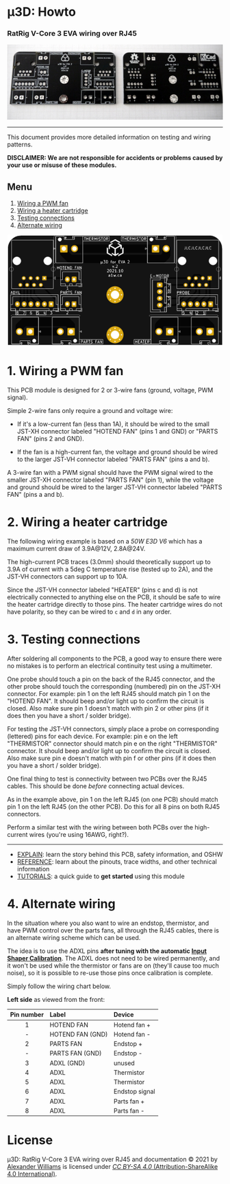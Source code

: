 # μ3D: Howto

### RatRig V-Core 3 EVA wiring over RJ45

![PCB front back](pcb-front-back.png)

---

This document provides more detailed information on testing and wiring patterns.

**DISCLAIMER: We are not responsible for accidents or problems caused by your use or misuse of these modules.**

## Menu

  1. [Wiring a PWM fan](#1-wiring-a-pwm-fan)
  2. [Wiring a heater cartridge](#2-wiring-a-heater-cartridge)
  3. [Testing connections](#3-testing-connections)
  4. [Alternate wiring](#4-alternate-wiring)

![PCB board render](pcb-board-render.png)

# 1. Wiring a PWM fan

This PCB module is designed for 2 or 3-wire fans (ground, voltage, PWM signal).

Simple 2-wire fans only require a ground and voltage wire:

* If it's a low-current fan (less than 1A), it should be wired to the small JST-XH connector labeled "HOTEND FAN" (pins 1 and GND) or "PARTS FAN" (pins 2 and GND).

* If the fan is a high-current fan, the voltage and ground should be wired to the larger JST-VH connector labeled "PARTS FAN" (pins a and b).

A 3-wire fan with a PWM signal should have the PWM signal wired to the smaller JST-XH connector labeled "PARTS FAN" (pin 1), while the voltage and ground should be wired to the larger JST-VH connector labeled "PARTS FAN" (pins a and b).

# 2. Wiring a heater cartridge

The following wiring example is based on a _50W E3D V6_ which has a maximum current draw of 3.9A@12V, 2.8A@24V.

The high-current PCB traces (3.0mm) should theoretically support up to 3.9A of current with a 5deg C temperature rise (tested up to 2A), and the JST-VH connectors can support up to 10A.

Since the JST-VH connector labeled "HEATER" (pins c and d) is not electrically connected to anything else on the PCB, it should be safe to wire the heater cartridge directly to those pins. The heater cartridge wires do not have polarity, so they can be wired to `c` and `d` in any order.

# 3. Testing connections

After soldering all components to the PCB, a good way to ensure there were no mistakes is to perform an electrical continuity test using a multimeter.

One probe should touch a pin on the back of the RJ45 connector, and the other probe should touch the corresponding (numbered) pin on the JST-XH connector. For example: pin 1 on the left RJ45 should match pin 1 on the "HOTEND FAN". It should beep and/or light up to confirm the circuit is closed. Also make sure pin 1 doesn't match with pin 2 or other pins (if it does then you have a short / solder bridge).

For testing the JST-VH connectors, simply place a probe on corresponding (lettered) pins for each device. For example: pin e on the left "THERMISTOR" connector should match pin e on the right "THERMISTOR" connector. It should beep and/or light up to confirm the circuit is closed. Also make sure pin e doesn't match with pin f or other pins (if it does then you have a short / solder bridge).

One final thing to test is connectivity between two PCBs over the RJ45 cables. This should be done _before_ connecting actual devices.

As in the example above, pin 1 on the left RJ45 (on one PCB) should match pin 1 on the left RJ45 (on the other PCB). Do this for all 8 pins on both RJ45 connectors.

Perform a similar test with the wiring between both PCBs over the high-current wires (you're using 16AWG, right?).

---

  * [EXPLAIN](EXPLAIN.md): learn the story behind this PCB, safety information, and OSHW
  * [REFERENCE](REFERENCE.md): learn about the pinouts, trace widths, and other technical information
  * [TUTORIALS](TUTORIALS.md): a quick guide to **get started** using this module

# 4. Alternate wiring

In the situation where you also want to wire an endstop, thermistor, and have PWM control over the parts fans, all through the RJ45 cables, there is an alternate wiring scheme which can be used.

The idea is to use the ADXL pins **after tuning with the automatic [Input Shaper Calibration](https://www.klipper3d.org/Measuring_Resonances.html#input-shaper-auto-calibration)**. The ADXL does not need to be wired permanently, and it won't be used while the thermistor or fans are on (they'll cause too much noise), so it is possible to re-use those pins once calibration is complete.

Simply follow the wiring chart below.

**Left side** as viewed from the front:

| Pin number | Label | Device |
| :----: | :---- | :---- |
| 1 | HOTEND FAN | Hotend fan + |
| - | HOTEND FAN (GND) | Hotend fan - |
| 2 | PARTS FAN | Endstop + |
| - | PARTS FAN (GND) | Endstop - |
| 3 | ADXL (GND) | unused |
| 4 | ADXL | Thermistor |
| 5 | ADXL | Thermistor |
| 6 | ADXL | Endstop signal |
| 7 | ADXL | Parts fan + |
| 8 | ADXL | Parts fan - |

# License

μ3D: RatRig V-Core 3 EVA wiring over RJ45 and documentation © 2021 by [Alexander Williams](https://a1w.ca/) is licensed under [_CC BY-SA 4.0_ (Attribution-ShareAlike 4.0 International)](https://creativecommons.org/licenses/by-sa/4.0/).

